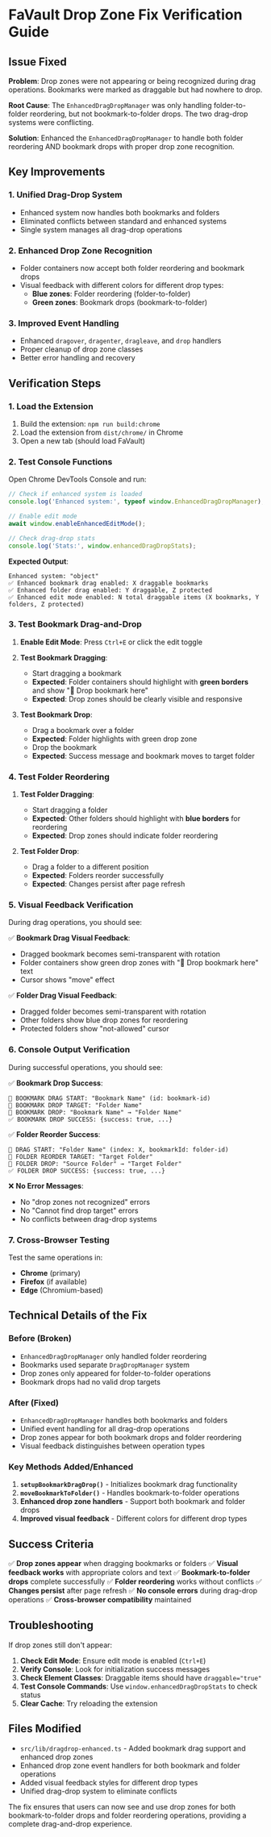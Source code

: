 # FaVault Drop Zone Fix Verification Guide

## Issue Fixed

**Problem**: Drop zones were not appearing or being recognized during drag operations. Bookmarks were marked as draggable but had nowhere to drop.

**Root Cause**: The `EnhancedDragDropManager` was only handling folder-to-folder reordering, but not bookmark-to-folder drops. The two drag-drop systems were conflicting.

**Solution**: Enhanced the `EnhancedDragDropManager` to handle both folder reordering AND bookmark drops with proper drop zone recognition.

## Key Improvements

### 1. **Unified Drag-Drop System**
- Enhanced system now handles both bookmarks and folders
- Eliminated conflicts between standard and enhanced systems
- Single system manages all drag-drop operations

### 2. **Enhanced Drop Zone Recognition**
- Folder containers now accept both folder reordering and bookmark drops
- Visual feedback with different colors for different drop types:
  - **Blue zones**: Folder reordering (folder-to-folder)
  - **Green zones**: Bookmark drops (bookmark-to-folder)

### 3. **Improved Event Handling**
- Enhanced `dragover`, `dragenter`, `dragleave`, and `drop` handlers
- Proper cleanup of drop zone classes
- Better error handling and recovery

## Verification Steps

### 1. Load the Extension

1. Build the extension: `npm run build:chrome`
2. Load the extension from `dist/chrome/` in Chrome
3. Open a new tab (should load FaVault)

### 2. Test Console Functions

Open Chrome DevTools Console and run:

```javascript
// Check if enhanced system is loaded
console.log('Enhanced system:', typeof window.EnhancedDragDropManager);

// Enable edit mode
await window.enableEnhancedEditMode();

// Check drag-drop stats
console.log('Stats:', window.enhancedDragDropStats);
```

**Expected Output**:
```
Enhanced system: "object"
✅ Enhanced bookmark drag enabled: X draggable bookmarks
✅ Enhanced folder drag enabled: Y draggable, Z protected
✅ Enhanced edit mode enabled: N total draggable items (X bookmarks, Y folders, Z protected)
```

### 3. Test Bookmark Drag-and-Drop

1. **Enable Edit Mode**: Press `Ctrl+E` or click the edit toggle
2. **Test Bookmark Dragging**:
   - Start dragging a bookmark
   - **Expected**: Folder containers should highlight with **green borders** and show "📁 Drop bookmark here"
   - **Expected**: Drop zones should be clearly visible and responsive

3. **Test Bookmark Drop**:
   - Drag a bookmark over a folder
   - **Expected**: Folder highlights with green drop zone
   - Drop the bookmark
   - **Expected**: Success message and bookmark moves to target folder

### 4. Test Folder Reordering

1. **Test Folder Dragging**:
   - Start dragging a folder
   - **Expected**: Other folders should highlight with **blue borders** for reordering
   - **Expected**: Drop zones should indicate folder reordering

2. **Test Folder Drop**:
   - Drag a folder to a different position
   - **Expected**: Folders reorder successfully
   - **Expected**: Changes persist after page refresh

### 5. Visual Feedback Verification

During drag operations, you should see:

✅ **Bookmark Drag Visual Feedback**:
- Dragged bookmark becomes semi-transparent with rotation
- Folder containers show green drop zones with "📁 Drop bookmark here" text
- Cursor shows "move" effect

✅ **Folder Drag Visual Feedback**:
- Dragged folder becomes semi-transparent with rotation  
- Other folders show blue drop zones for reordering
- Protected folders show "not-allowed" cursor

### 6. Console Output Verification

During successful operations, you should see:

✅ **Bookmark Drop Success**:
```
🦁 BOOKMARK DRAG START: "Bookmark Name" (id: bookmark-id)
🦁 BOOKMARK DROP TARGET: "Folder Name"
🦁 BOOKMARK DROP: "Bookmark Name" → "Folder Name"
✅ BOOKMARK DROP SUCCESS: {success: true, ...}
```

✅ **Folder Reorder Success**:
```
🦁 DRAG START: "Folder Name" (index: X, bookmarkId: folder-id)
🦁 FOLDER REORDER TARGET: "Target Folder"
🦁 FOLDER DROP: "Source Folder" → "Target Folder"
✅ FOLDER DROP SUCCESS: {success: true, ...}
```

❌ **No Error Messages**:
- No "drop zones not recognized" errors
- No "Cannot find drop target" errors
- No conflicts between drag-drop systems

### 7. Cross-Browser Testing

Test the same operations in:
- **Chrome** (primary)
- **Firefox** (if available)
- **Edge** (Chromium-based)

## Technical Details of the Fix

### Before (Broken)
- `EnhancedDragDropManager` only handled folder reordering
- Bookmarks used separate `DragDropManager` system
- Drop zones only appeared for folder-to-folder operations
- Bookmark drops had no valid drop targets

### After (Fixed)
- `EnhancedDragDropManager` handles both bookmarks and folders
- Unified event handling for all drag-drop operations
- Drop zones appear for both bookmark drops and folder reordering
- Visual feedback distinguishes between operation types

### Key Methods Added/Enhanced

1. **`setupBookmarkDragDrop()`** - Initializes bookmark drag functionality
2. **`moveBookmarkToFolder()`** - Handles bookmark-to-folder operations
3. **Enhanced drop zone handlers** - Support both bookmark and folder drops
4. **Improved visual feedback** - Different colors for different drop types

## Success Criteria

✅ **Drop zones appear** when dragging bookmarks or folders
✅ **Visual feedback works** with appropriate colors and text
✅ **Bookmark-to-folder drops** complete successfully
✅ **Folder reordering** works without conflicts
✅ **Changes persist** after page refresh
✅ **No console errors** during drag-drop operations
✅ **Cross-browser compatibility** maintained

## Troubleshooting

If drop zones still don't appear:

1. **Check Edit Mode**: Ensure edit mode is enabled (`Ctrl+E`)
2. **Verify Console**: Look for initialization success messages
3. **Check Element Classes**: Draggable items should have `draggable="true"`
4. **Test Console Commands**: Use `window.enhancedDragDropStats` to check status
5. **Clear Cache**: Try reloading the extension

## Files Modified

- `src/lib/dragdrop-enhanced.ts` - Added bookmark drag support and enhanced drop zones
- Enhanced drop zone event handlers for both bookmark and folder operations
- Added visual feedback styles for different drop types
- Unified drag-drop system to eliminate conflicts

The fix ensures that users can now see and use drop zones for both bookmark-to-folder drops and folder reordering operations, providing a complete drag-and-drop experience.
